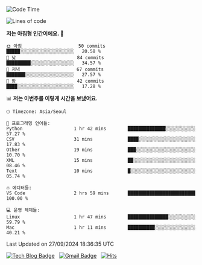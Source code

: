 <!-- ### Hi there 👋 -->

<!--
**dnchoi/dnchoi** is a ✨ _special_ ✨ repository because its `README.md` (this file) appears on your GitHub profile.

Here are some ideas to get you started:

- 🔭 I’m currently working on ...
- 🌱 I’m currently learning ...
- 👯 I’m looking to collaborate on ...
- 🤔 I’m looking for help with ...
- 💬 Ask me about ...
- 📫 How to reach me: ...
- 😄 Pronouns: ...
- ⚡ Fun fact: ...
-->

<!--START_SECTION:waka-->
![Code Time](http://img.shields.io/badge/Code%20Time-1%2C323%20hrs%204%20mins-blue)

![Lines of code](https://img.shields.io/badge/%EC%A0%80%EB%8A%94%20%EC%97%AC%ED%83%9C%EA%B9%8C%EC%A7%80%20-356.3%20thousand%20%EC%A4%84%EC%9D%98%20%EC%BD%94%EB%93%9C%EB%A5%BC%20%EC%9E%91%EC%84%B1%ED%96%88%EC%96%B4%EC%9A%94.-blue)

**저는 아침형 인간이에요. 🐤** 

```text
🌞 아침                     50 commits          █████░░░░░░░░░░░░░░░░░░░░   20.58 % 
🌆 낮　                     84 commits          █████████░░░░░░░░░░░░░░░░   34.57 % 
🌃 저녁                     67 commits          ███████░░░░░░░░░░░░░░░░░░   27.57 % 
🌙 밤　                     42 commits          ████░░░░░░░░░░░░░░░░░░░░░   17.28 % 
```


📊 **저는 이번주를 이렇게 시간을 보냈어요.** 

```text
🕑︎ Timezone: Asia/Seoul

💬 프로그래밍 언어들: 
Python                   1 hr 42 mins        ██████████████░░░░░░░░░░░   57.27 % 
CSV                      31 mins             ████░░░░░░░░░░░░░░░░░░░░░   17.83 % 
Other                    19 mins             ███░░░░░░░░░░░░░░░░░░░░░░   10.70 % 
XML                      15 mins             ██░░░░░░░░░░░░░░░░░░░░░░░   08.46 % 
Text                     10 mins             █░░░░░░░░░░░░░░░░░░░░░░░░   05.74 % 

🔥 에디터들: 
VS Code                  2 hrs 59 mins       █████████████████████████   100.00 % 

💻 운영 체제들: 
Linux                    1 hr 47 mins        ███████████████░░░░░░░░░░   59.79 % 
Mac                      1 hr 11 mins        ██████████░░░░░░░░░░░░░░░   40.21 % 
```


 Last Updated on 27/09/2024 18:36:35 UTC
<!--END_SECTION:waka-->


[![Tech Blog Badge](http://img.shields.io/badge/-Tech%20blog-black?style=flat-square&logo=github&link=https://zzsza.github.io/)](https://dnchoi.github.io/)
&nbsp;
[![Gmail Badge](https://img.shields.io/badge/Gmail-d14836?style=flat-square&logo=Gmail&logoColor=white&link=mailto:snugyun01@gmail.com)](mailto:dongnyeokc@gmail.com)
&nbsp;
[![Hits](https://hits.seeyoufarm.com/api/count/incr/badge.svg?url=https%3A%2F%2Fgithub.com%2Fgjbae1212%2Fhit-counter&count_bg=%233D7CC8&title_bg=%23555555&icon=&icon_color=%23E7E7E7&title=hits&edge_flat=false)](https://hits.seeyoufarm.com)
<!-- 
![Anurag's github stats](https://github-readme-stats.vercel.app/api?username=dnchoi&show_icons=true&theme=tokyonight)
&nbsp;
![Top Langs](https://github-readme-stats.vercel.app/api/top-langs/?username=dnchoi&layout=compact&theme=tokyonight)
 -->
<div align='center'>
